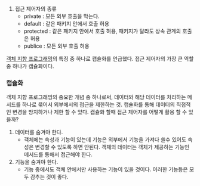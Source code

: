 1) 접근 제어자의 종류
	-  private : 모든 외부 호출을 막는다.
	-  default : 같은 패키지 안에서 호출 허용
	-  protected : 같은 패키지 안에서 호출 허용, 패키지가 달라도 상속 관계의 호출은 허용
	-  publice : 모든 외부 호출 허용

[객체 지향 프로그래밍](<3. 절차 지향 프로그래밍, 객체 지향 프로그래밍.md>)의 특징 중 하나로 캡슐화를 언급했다. 접근 제어자의 가장 큰 역할 중 하나가 캡슐화이다.

### 캡슐화
객체 지향 프로그래밍의 중요한 개념 중 하나로써, 데이터와 해당 데이터를 처리하는 메서드를 하나로 묶어서 외부에서의 접근을 제한하는 것. 캡슐화를 통해 데이터의 직접적인 변경을 방지하거나 제한 할 수 있다.
캡슐화 할때 접근 제어자를 어떻게 활용 할 수 있을까?
1) 데이터를 숨겨야 한다.
	- 객체에는 속성과 기능이 있는데 기능은 외부에서 기능을 가져다 쓸수 있어도 속성은 변경할 수 있도록 하면 안된다. 객체의 데이터는 객체가 제공하는 기능인 메서드를 통해서 접근해야 한다.
2) 기능을 숨겨야 한다.
	-  기능 중에서도 객체 안에서만 사용하는 기능이 있을 것이다. 이러한 기능등은 모두 감추는 것이 좋다.